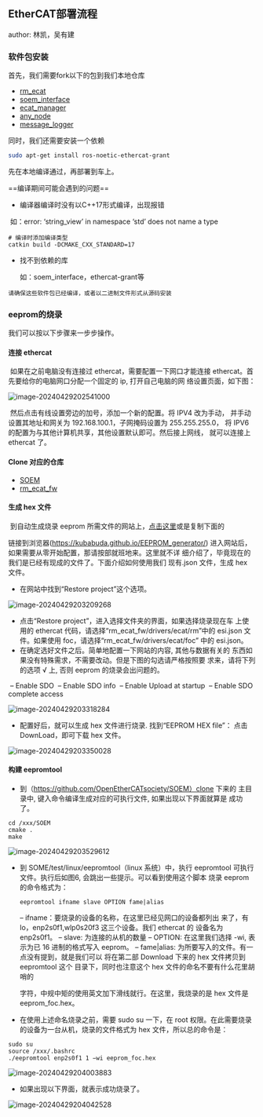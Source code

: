 ## EtherCAT部署流程

author: 林凯，吴有建

### 软件包安装

首先，我们需要fork以下的包到我们本地仓库

- [rm_ecat](https://github.com/gdut-dynamic-x/rm_ecat)
- [soem_interface](https://github.com/qiayuanl/soem_interface)
- [ecat_manager](https://github.com/gdut-dynamic-x/ecat_manager)
- [any_node](https://github.com/ANYbotics/any_node)
- [message_logger](https://github.com/ANYbotics/message_logger)

同时，我们还需要安装一个依赖

```bash
sudo apt-get install ros-noetic-ethercat-grant
```

先在本地编译通过，再部署到车上。



==编译期间可能会遇到的问题==

- 编译器编译时没有以C++17形式编译，出现报错

​		如：error: ‘string_view’ in namespace ‘std’ does not name a type

```
# 编译时添加编译类型
catkin build -DCMAKE_CXX_STANDARD=17
```

- 找不到依赖的库

   	如：soem_interface，ethercat-grant等

```
请确保这些软件包已经编译，或者以二进制文件形式从源码安装
```



### eeprom的烧录

我们可以按以下步骤来一步步操作。

#### 连接 ethercat

​	如果在之前电脑没有连接过 ethercat，需要配置一下网口才能连接
ethercat。首先要给你的电脑网口分配一个固定的 ip, 打开自己电脑的网
络设置页面，如下图：

![image-20240429202541000](../../images/image-20240429202541000.png)

​	然后点击有线设置旁边的加号，添加一个新的配置。将 IPV4 改为手动，
并手动设置其地址和网关为 192.168.100.1，子网掩码设置为 255.255.255.0，
将 IPV6 的配置为与其他计算机共享，其他设置默认即可。然后接上网线，
就可以连接上 ethercat 了。

#### Clone 对应的仓库

- [SOEM](https://github.com/OpenEtherCATsociety/SOEM)
- [rm_ecat_fw](https://github.com/gdut-dynamic-x/rm_ecat_fw)

#### 生成 hex 文件

​	到自动生成烧录 eeprom 所需文件的网站上，[点击这里](https://kubabuda.github.io/EEPROM_generator/)或是复制下面的

链接到浏览器(https://kubabuda.github.io/EEPROM_generator/)
	进入网站后，如果需要从零开始配置，那请按部就班地来。这里就不详
细介绍了，毕竟现在的我们是已经有现成的文件了。下面介绍如何使用我们
现有.json 文件，生成 hex 文件。

- 在网站中找到“Restore project”这个选项。

![image-20240429203209268](../../images/image-20240429203209268.png)

- 点击“Restore project”，进入选择文件夹的界面，如果选择烧录现在车
  上使用的 ethercat 代码，请选择“rm_ecat_fw/drivers/ecat/rm”中的
  esi.json 文件。如果使用 foc，请选择“rm_ecat_fw/drivers/ecat/foc”
  中的 esi.json。
- 在确定选好文件之后。简单地配置一下网站的内容, 其他与数据有关的
  东西如果没有特殊需求，不需要改动。但是下图的勾选请严格按照要
  求来，请将下列的选项 √ 上, 否则 eeprom 的烧录会出问题的。

​		– Enable SDO
​		– Enable SDO info
​		– Enable Upload at startup
​		– Enable SDO complete access

![image-20240429203318284](../../images/image-20240429203318284.png)

- 配置好后，就可以生成 hex 文件进行烧录. 找到“EEPROM HEX file”：
  点击 DownLoad，即可下载 hex 文件。

![image-20240429203350028](../../images/image-20240429203350028.png)

#### 构建 eepromtool

- 到（https://github.com/OpenEtherCATsociety/SOEM）clone 下来的
  主目录中, 键入命令编译生成对应的可执行文件, 如果出现以下界面就算是
  成功了。

```
cd /xxx/SOEM
cmake .
make
```

![image-20240429203529612](../../images/image-20240429203529612.png)

- 到 SOME/test/linux/eepromtool（linux 系统）中，执行 eepromtool
  可执行文件。执行后如图6, 会跳出一些提示。可以看到使用这个脚本
  烧录 eeprom 的命令格式为：

  ```
  eepromtool ifname slave OPTION fame|alias
  ```

  – ifname：要烧录的设备的名称，在这里已经见网口的设备都列出
  来了，有 lo，enp2s0f1,wlp0s20f3 这三个设备。我们 ethercat 的
  设备名为 enp2s0f1。
  – slave: 为连接的从机的数量
  – OPTION: 在这里我们选择 -wi, 表示为已 16 进制的格式写入
  eeprom。
  – fame|alias: 为所要写入的文件。有一点没有提到，就是我们可以
  将在第二部 Download 下来的 hex 文件拷贝到 eepromtool 这个
  目录下，同时也注意这个 hex 文件的命名不要有什么花里胡哨的

  字符，中规中矩的使用英文加下滑线就行。在这里，我烧录的是
  hex 文件是 eeprom_foc.hex。

- 在使用上述命名烧录之前，需要 sudo su 一下，在 root 权限。在此需要烧录的设备为一台从机，烧录的文件格式为 hex 文件，所以总的命令是：

```
sudo su
source /xxx/.bashrc
./eepromtool enp2s0f1 1 −wi eeprom_foc.hex
```

![image-20240429204003883](../../images/image-20240429204003883.png)

- 如果出现以下界面，就表示成功烧录了。

![image-20240429204042528](../../images/image-20240429204042528.png)